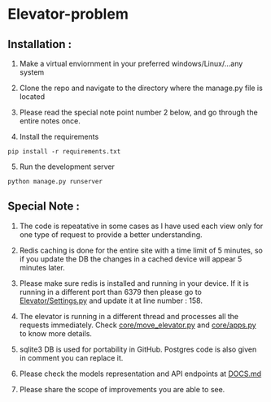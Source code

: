 # Elevator-problem

## Installation : 
1. Make a virtual enviornment in your preferred windows/Linux/...any system

2. Clone the repo and navigate to the directory where the manage.py file is located

3. Please read the special note point number 2 below, and go through the entire notes once.

4. Install the requirements
```
pip install -r requirements.txt
```
5. Run the development server
```
python manage.py runserver
```

## Special Note :

1. The code is repeatative in some cases as I have used each view only for one type of request to provide a better understanding.

2. Redis caching is done for the entire site with a time limit of 5 minutes, so if you update the DB the changes in a cached device will appear 5 minutes later.

3. Please make sure redis is installed and running in your device. If it is running in a different port than 6379 then please go to [Elevator/Settings.py](https://github.com/Akash-Kumar-Sen/Elevator-problem/blob/main/Elevator/settings.py) and update it at line number : 158.

4. The elevator is running in a different thread and processes all the requests immediately. Check [core/move_elevator.py](https://github.com/Akash-Kumar-Sen/Elevator-problem/blob/main/core/move_elevator.py) and [core/apps.py](https://github.com/Akash-Kumar-Sen/Elevator-problem/blob/main/core/apps.py) to know more details.

5. sqlite3 DB is used for portability in GitHub. Postgres code is also given in comment you can replace it.

4. Please check the models representation and API endpoints at [DOCS.md](https://github.com/Akash-Kumar-Sen/Elevator-problem/blob/main/DOCS.md)

5. Please share the scope of improvements you are able to see.

